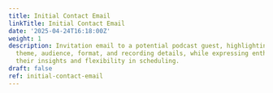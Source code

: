 ```yaml
---
title: Initial Contact Email
linkTitle: Initial Contact Email
date: '2025-04-24T16:18:00Z'
weight: 1
description: Invitation email to a potential podcast guest, highlighting the show's
  theme, audience, format, and recording details, while expressing enthusiasm for
  their insights and flexibility in scheduling.
draft: false
ref: initial-contact-email
---
```


